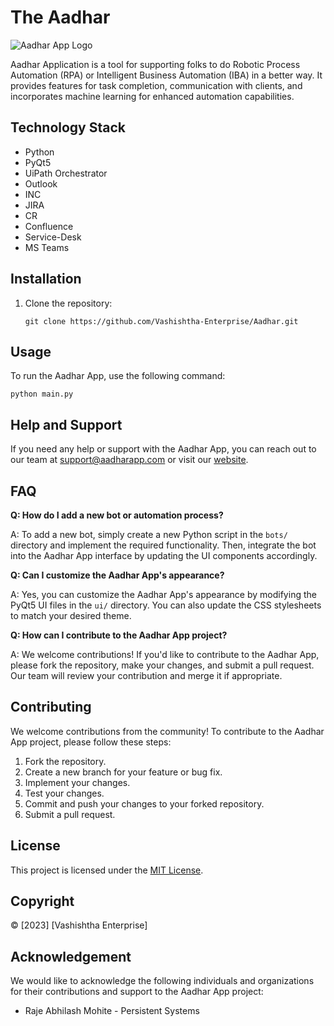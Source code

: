 # The Aadhar

![Aadhar App Logo](/path/to/logo.png)

Aadhar Application is a tool for supporting folks to do Robotic Process Automation (RPA) or Intelligent Business Automation (IBA) in a better way. It provides features for task completion, communication with clients, and incorporates machine learning for enhanced automation capabilities.

## Technology Stack

- Python
- PyQt5
- UiPath Orchestrator
- Outlook
- INC
- JIRA
- CR
- Confluence
- Service-Desk
- MS Teams

## Installation

1. Clone the repository:

   ```shell
   git clone https://github.com/Vashishtha-Enterprise/Aadhar.git
   ```

## Usage

To run the Aadhar App, use the following command:

```shell
python main.py
```


## Help and Support

If you need any help or support with the Aadhar App, you can reach out to our team at support@aadharapp.com or visit our [website](https://www.aadharapp.com).

## FAQ

**Q: How do I add a new bot or automation process?**

A: To add a new bot, simply create a new Python script in the `bots/` directory and implement the required functionality. Then, integrate the bot into the Aadhar App interface by updating the UI components accordingly.

**Q: Can I customize the Aadhar App's appearance?**

A: Yes, you can customize the Aadhar App's appearance by modifying the PyQt5 UI files in the `ui/` directory. You can also update the CSS stylesheets to match your desired theme.

**Q: How can I contribute to the Aadhar App project?**

A: We welcome contributions! If you'd like to contribute to the Aadhar App, please fork the repository, make your changes, and submit a pull request. Our team will review your contribution and merge it if appropriate.

## Contributing

We welcome contributions from the community! To contribute to the Aadhar App project, please follow these steps:

1. Fork the repository.
2. Create a new branch for your feature or bug fix.
3. Implement your changes.
4. Test your changes.
5. Commit and push your changes to your forked repository.
6. Submit a pull request.

## License

This project is licensed under the [MIT License](LICENSE).

## Copyright

© [2023] [Vashishtha Enterprise]

## Acknowledgement

We would like to acknowledge the following individuals and organizations for their contributions and support to the Aadhar App project:

- Raje Abhilash Mohite - Persistent Systems